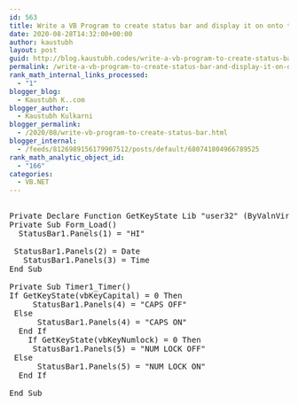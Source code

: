```yaml
---
id: 563
title: Write a VB Program to create status bar and display it on onto the form. Status bar should have five panels to display any text, date, time, CAPS ON/OFF, Num ON/OFF.
date: 2020-08-28T14:32:00+00:00
author: kaustubh
layout: post
guid: http://blog.kaustubh.codes/write-a-vb-program-to-create-status-bar-and-display-it-on-onto-the-form-status-bar-should-have-five-panels-to-display-any-text-date-time-caps-on-off-num-on-off/
permalink: /write-a-vb-program-to-create-status-bar-and-display-it-on-onto-the-form-status-bar-should-have-five-panels-to-display-any-text-date-time-caps-on-off-num-on-off/
rank_math_internal_links_processed:
  - "1"
blogger_blog:
  - Kaustubh K..com
blogger_author:
  - Kaustubh Kulkarni
blogger_permalink:
  - /2020/08/write-vb-program-to-create-status-bar.html
blogger_internal:
  - /feeds/8126989156179907512/posts/default/680741804966789525
rank_math_analytic_object_id:
  - "166"
categories:
  - VB.NET
---
```

<pre><br />Private Declare Function GetKeyState Lib "user32" (ByValnVirtKey As Long) As Integer<br />Private Sub Form_Load()<br />	StatusBar1.Panels(1) = "HI"<br /><br />	StatusBar1.Panels(2) = Date<br />	StatusBar1.Panels(3) = Time<br />End Sub<br /><br />Private Sub Timer1_Timer()<br />If GetKeyState(vbKeyCapital) = 0 Then<br />		StatusBar1.Panels(4) = "CAPS OFF"<br />	Else<br />		StatusBar1.Panels(4) = "CAPS ON"<br />	End If<br />	If GetKeyState(vbKeyNumlock) = 0 Then<br />		StatusBar1.Panels(5) = "NUM LOCK OFF"<br />	Else<br />		StatusBar1.Panels(5) = "NUM LOCK ON"<br />	End If<br />	<br />End Sub<br /><br /><br /><br /></pre>